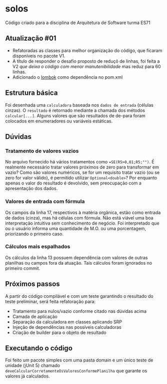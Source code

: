 # solos

Código criado para a disciplina de Arquitetura de Software turma ES71

## Atualização #01
- Refatoradas as classes para melhor organização do código, que ficaram disponíveis no pacote V1.
- A título de responder o desafio proposto de reduçõ de linhas, foi feita a V2 *que deixa o código com menor manutenibilidade* mas reduz para 60 linhas.
- Adicionado o [lombok](https://projectlombok.org/) como dependência no pom.xml

## Estrutura básica

Foi desenhada uma `calculadora` baseada nos `dados de entrada` (células cinzas). O `resultado` é retornado mediante a
chamada dos métodos `calcular[...]`. 
Alguns valores que são resultados de de-para foram colocados em enumeradores ou variáveis estáticas.

## Dúvidas

### Tratamento de valores vazios

No arquivo fornecido há vários tratamentos como `=SE(R5>0,01;R5;"")`. É realmente necessário tratar valores próximos de
zero para transformar em vazio? Como são valores numéricos, se for um requisito tratar vazio (ou se zero for valor
válido), é permitido utilizar ```Optional<double>```? Por enquanto apenas o valor do resultado é devolvido, sem
preocupação com a apresentação dos dados.

### Valores de entrada com fórmula

Os campos da linha 17, respectivos à matéria orgânica, estão como entrada de dados (cinza), mas há células com fórmula.
Não está viável uma boa interpretação intuitiva sem conhecimento de negócio. Foi interpretado que ou o usuário informa
uma quantidade de M.O. ou uma porcentagem, priorizando o primeiro caso.

### Cálculos mais espalhados

Os cálculos da linha 13 possuem dependência com valores de outras planilhas ou campos fora da atuação. Tais cálculos
foram ignorados no primeiro commit.

## Próximos passos

A partir do código compilável e com um teste garantindo o resultado do teste preliminar, será feita refatoração para:

- Tratamento para nulos/vazio conforme citado nas dúvidas acima
- Camada de aplicação
- Separação da calculadora em classes aplicando SRP
- Injeção de dependências nas possíveis calculadoras
- Criação de builder para o objeto de resultado

## Executando o código

Foi feito um pacote simples com uma pasta domain e um único teste de unidade (jUnit 5) chamado
`deveCalcularCorretamenteOsValoresConformePlanilha` que garante os valores já calculados.





